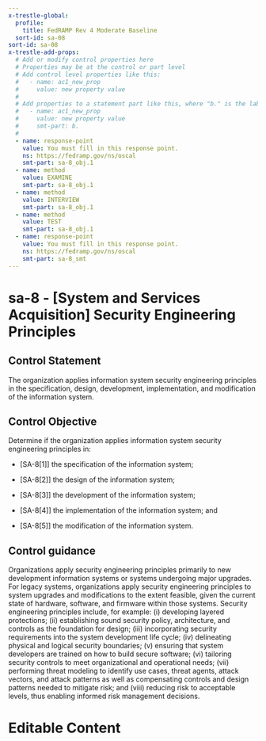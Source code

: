 ```yaml
---
x-trestle-global:
  profile:
    title: FedRAMP Rev 4 Moderate Baseline
  sort-id: sa-08
sort-id: sa-08
x-trestle-add-props:
  # Add or modify control properties here
  # Properties may be at the control or part level
  # Add control level properties like this:
  #   - name: ac1_new_prop
  #     value: new property value
  #
  # Add properties to a statement part like this, where "b." is the label of the target statement part
  #   - name: ac1_new_prop
  #     value: new property value
  #     smt-part: b.
  #
  - name: response-point
    value: You must fill in this response point.
    ns: https://fedramp.gov/ns/oscal
    smt-part: sa-8_obj.1
  - name: method
    value: EXAMINE
    smt-part: sa-8_obj.1
  - name: method
    value: INTERVIEW
    smt-part: sa-8_obj.1
  - name: method
    value: TEST
    smt-part: sa-8_obj.1
  - name: response-point
    value: You must fill in this response point.
    ns: https://fedramp.gov/ns/oscal
    smt-part: sa-8_smt
---
```


# sa-8 - \[System and Services Acquisition\] Security Engineering Principles

## Control Statement

The organization applies information system security engineering principles in the specification, design, development, implementation, and modification of the information system.

## Control Objective

Determine if the organization applies information system security engineering principles in:

- \[SA-8[1]\] the specification of the information system;

- \[SA-8[2]\] the design of the information system;

- \[SA-8[3]\] the development of the information system;

- \[SA-8[4]\] the implementation of the information system; and

- \[SA-8[5]\] the modification of the information system.

## Control guidance

Organizations apply security engineering principles primarily to new development information systems or systems undergoing major upgrades. For legacy systems, organizations apply security engineering principles to system upgrades and modifications to the extent feasible, given the current state of hardware, software, and firmware within those systems. Security engineering principles include, for example: (i) developing layered protections; (ii) establishing sound security policy, architecture, and controls as the foundation for design; (iii) incorporating security requirements into the system development life cycle; (iv) delineating physical and logical security boundaries; (v) ensuring that system developers are trained on how to build secure software; (vi) tailoring security controls to meet organizational and operational needs; (vii) performing threat modeling to identify use cases, threat agents, attack vectors, and attack patterns as well as compensating controls and design patterns needed to mitigate risk; and (viii) reducing risk to acceptable levels, thus enabling informed risk management decisions.

# Editable Content

<!-- Make additions and edits below -->
<!-- The above represents the contents of the control as received by the profile, prior to additions. -->
<!-- If the profile makes additions to the control, they will appear below. -->
<!-- The above markdown may not be edited but you may edit the content below, and/or introduce new additions to be made by the profile. -->
<!-- If there is a yaml header at the top, parameter values may be edited. Use --set-parameters to incorporate the changes during assembly. -->
<!-- The content here will then replace what is in the profile for this control, after running profile-assemble. -->
<!-- The added parts in the profile for this control are below.  You may edit them and/or add new ones. -->
<!-- Each addition must have a heading either of the form ## Control my_addition_name -->
<!-- or ## Part a. (where the a. refers to one of the control statement labels.) -->
<!-- "## Control" parts are new parts added after the statement part. -->
<!-- "## Part" parts are new parts added into the top-level statement part with that label. -->
<!-- Subparts may be added with nested hash levels of the form ### My Subpart Name -->
<!-- underneath the parent ## Control or ## Part being added -->
<!-- See https://oscal-compass.github.io/compliance-trestle/tutorials/ssp_profile_catalog_authoring/ssp_profile_catalog_authoring for guidance. -->
